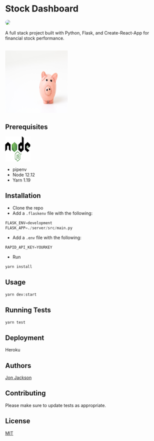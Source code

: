 # Stock Dashboard
  
  <img style="border-radius: 20px;" src="https://img.shields.io/static/v1?label=LICENSE&message=MIT&color=BLUE&style=for-the-badge">

<br>

A full stack project built with Python, Flask, and Create-React-App for financial stock performance.

<br>

<img width=200 height=200 src="client\public\fabian-blank-pElSkGRA2NU-unsplash.jpg">

## Prerequisites

<a href="https://nodejs.org/en/"><img width=80 height=80 src="./logo.svg"></a>

* pipenv
* Node 12.12
* Yarn 1.19

## Installation

 - Clone the repo
 - Add a `.flaskenv` file with the following:

```python
FLASK_ENV=development
FLASK_APP=./server/src/main.py
```

- Add a `.env` file with the following:

```python
RAPID_API_KEY=YOURKEY
```

- Run

```bash
yarn install
```

## Usage

```bash
yarn dev:start
```

## Running Tests

```bash
yarn test
```

## Deployment

Heroku

## Authors

[Jon Jackson](http://github.com/ocskier)

## Contributing
Please make sure to update tests as appropriate.

## License

[MIT](LICENSE)

